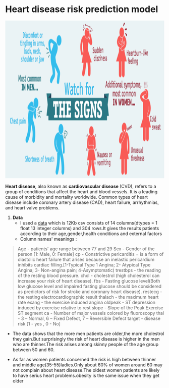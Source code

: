 # Heart disease risk prediction model 

<img src="https://github.com/Mukhriddin19980901/the-risk-of-heart-disease-predictions/blob/main/symptom.png" width='800' height='500' />


****Heart disease****, also known as **cardiovascular disease** (CVD), refers to a group of conditions that affect the heart and blood vessels. It is a leading cause of morbidity and mortality worldwide. Common types of heart disease include coronary artery disease (CAD), heart failure, arrhythmias, and heart valve problems.
1. **Data**
   - I used a [data](https://github.com/Mukhriddin19980901/the-risk-of-heart-disease-predictions/blob/main/heart.csv) which is 12Kb csv  consists of 14 columns(dtypes = 1 float 13 integer columns) and 304 rows.It gives the results patients according to their age,gender,health conditions and external factors
   - Column names' meanings :

> Age - patients' age range between 77 and 29
> Sex - Gender of the person [1: Male, 0: Female]
> cp - Constrictive pericarditis = is a form of diastolic heart failure that arises because an inelastic pericardium inhibits cardiac filling.[1-Typical Type 1 Angina; 2- Atypical Type Angina; 3- Non-angina pain; 4-Asymptomatic)
> trestbps - the reading of the resting blood pressure.
> chol - cholestrol (high cholesterol can increase your risk of heart disease).
> fbs - Fasting glucose level(Both low glucose level and impaired fasting glucose should be considered as predictors of risk for stroke and coronary heart disease).
> restecg - the resting electrocardiographic result
> thalach - the maximum heart rate
> exang - the exercise induced angina
> oldpeak - ST depression induced by exercise relative to rest
> slope - Slope of the Peak Exercise ST segment
> ca - Number of major vessels colored by fluoroscopy
> thal - 3 – Normal, 6 – Fixed Defect, 7 – Reversible Defect
> target - disease risk [1 - yes , 0 - No]
- The data shows that the more men patients are older,the more cholestrol they gain.But surprisingly the risk of heart disease is higher in the men who are thinner.The risk arises among skinny people of the age group between 50 and 60.

 - As far as women patients concerned the risk is high between thinner and middle age(35-55)ladies.Only about 60% of women around 60 may not complain about heart disease.The oldest women patients are likely to have serius heart problems.obesity is the same issue when they get older

